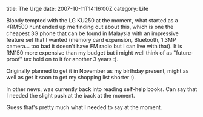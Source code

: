 title: The Urge
date: 2007-10-11T14:16:00Z
category: Life

Bloody tempted with the LG KU250 at the moment, what started as a &lt;RM500 hunt ended up me finding out about this, which is one the cheapest 3G phone that can be found in Malaysia with an impressive feature set that I wanted (memory card expansion, Bluetooth, 1.3MP camera… too bad it doesn't have FM radio but I can live with that). It is RM150 more expensive than my budget but i might well think of as "future-proof" tax hold on to it for another 3 years :).

Originally planned to get it in November as my birthday present, might as well as get it soon to get my shopping list shorter :).

In other news, was currently back into reading self-help books. Can say that I needed the slight push at the back at the moment.

Guess that's pretty much what I needed to say at the moment.

